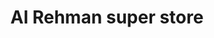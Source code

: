 ---
title: "Al Rehman super store"
url: /karachi/al-rehman-super-store-sector-15-a-3-sector-15-a-2-buffer-zone/
shop: Dorfladen
---